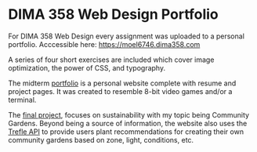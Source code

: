 # DIMA 358 Web Design Portfolio

For DIMA 358 Web Design every assignment was uploaded to a personal portfolio. 
Acccessible here: https://moel6746.dima358.com

A series of four short exercises are included which cover image optimization, the power of CSS, and typography.

The midterm [portfolio](https://moel6746.dima358.com/portfolio) is a personal website complete with resume and project pages. It was created to resemble 8-bit video games and/or a terminal. 

The [final project](https://moel6746.dima358.com/final), focuses on sustainability with my topic being Community Gardens. Beyond being a source of information, the website also uses the [Trefle API](https://docs.trefle.io/) to provide users plant recommendations for creating their own community gardens based on zone, light, conditions, etc.
